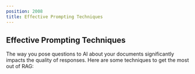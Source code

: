 ```yaml
---
position: 2008
title: Effective Prompting Techniques
---
```


## Effective Prompting Techniques

The way you pose questions to AI about your documents significantly impacts the quality of responses. Here are some techniques to get the most out of RAG: